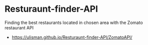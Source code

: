 # Resturaunt-finder-API
Finding the best restaurants located in chosen area with the Zomato restaurant API

- https://ulisman.github.io/Resturaunt-finder-API/ZomatoAPI/
